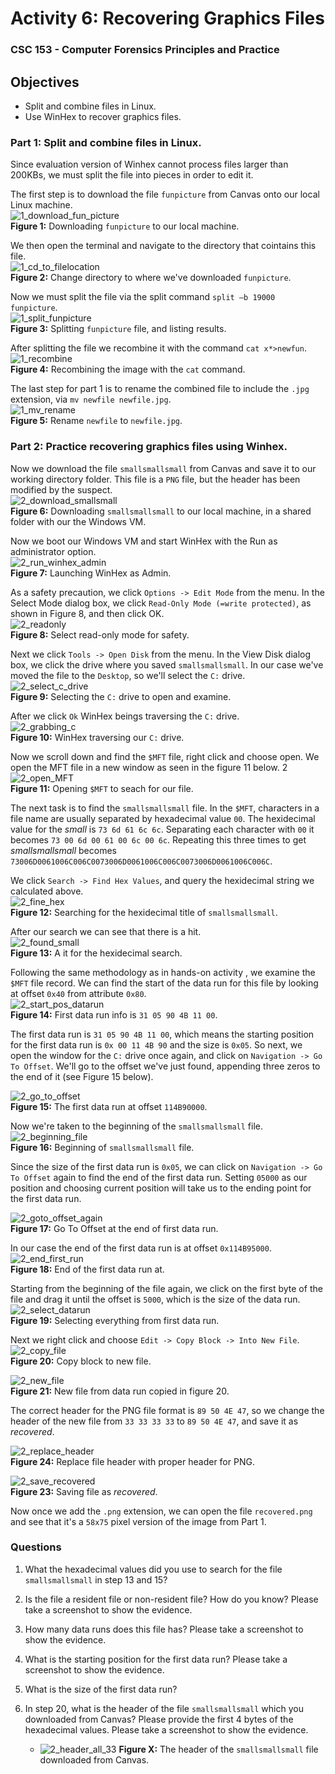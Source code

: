 # Activity 6: Recovering Graphics Files  
### CSC 153 - Computer Forensics Principles and Practice  

## Objectives  
* Split and combine files in Linux.
* Use WinHex to recover graphics files.


### Part 1: Split and combine files in Linux.  
Since evaluation version of Winhex cannot process files larger than 200KBs, we must split the file into pieces in order to edit it.    

The first step is to download the file `funpicture` from Canvas onto our local Linux machine.    
![1_download_fun_picture](./images/1_download_fun_picture.png)    
**Figure 1:** Downloading `funpicture` to our local machine.  

We then open the terminal and navigate to the directory that cointains this file.    
![1_cd_to_filelocation](./images/1_cd_to_filelocation.png)  
**Figure 2:** Change directory to where we've downloaded `funpicture`.  

 Now we must split the file via the split command `split –b 19000 funpicture`.  
![1_split_funpicture](./images/1_split_funpicture.png)  
**Figure 3:** Splitting `funpicture` file, and listing results.  

After splitting the file we recombine it with the command `cat x*>newfun`.    
![1_recombine](./images/1_recombine.png)  
**Figure 4:** Recombining the image with the `cat` command.  

The last step for part 1 is to rename the combined file to include the `.jpg` extension, via `mv newfile newfile.jpg`.  
![1_mv_rename](./images/1_mv_rename.png)  
**Figure 5:** Rename `newfile` to `newfile.jpg`.  

  
### Part 2: Practice recovering graphics files using Winhex.  

Now we download the file `smallsmallsmall` from Canvas and save it to our working directory folder. This file is a `PNG` file, but the
header has been modified by the suspect.  
![2_download_smallsmall](./images/2_download_smallsmall.png)  
**Figure 6:** Downloading `smallsmallsmall` to our local machine, in a shared folder with our the Windows VM.  

Now we boot our Windows VM and start WinHex with the Run as administrator option.  
![2_run_winhex_admin](./images/2_run_winhex_admin.png)  
**Figure 7:** Launching WinHex as Admin. 


As a safety precaution, we click `Options -> Edit Mode` from the menu. In the Select Mode dialog box,  we click `Read-Only Mode (=write protected)`, as shown in Figure 8, and then click OK.  
![2_readonly](./images/2_readonly.png)    
**Figure 8:** Select read-only mode for safety.  


Next we click `Tools -> Open Disk` from the menu. In the View Disk dialog box, we click the drive where you saved `smallsmallsmall`. In our case we've moved the file to the `Desktop`, so we'll select the `C:` drive.  
![2_select_c_drive](./images/2_select_c_drive.png)  
**Figure 9:** Selecting the `C:` drive to open and examine.  

After we click `Ok` WinHex beings traversing the `C:` drive.  
![2_grabbing_c](./images/2_grabbing_c.png)  
**Figure 10:** WinHex traversing our `C:` drive.  


Now we scroll down and find the `$MFT` file, right click and choose open. We open the MFT file in a new window as seen in the figure 11 below.  2
![2_open_MFT](./images/2_open_MFT.png)  
**Figure 11:** Opening `$MFT` to seach for our file. 


The next task is to find the `smallsmallsmall` file. In the `$MFT`, characters in a file name are usually separated by hexadecimal value `00`. The hexidecimal value for the *small* is `73 6d 61 6c 6c`. Separating each character with `00` it becomes `73 00 6d 00 61 00 6c 00 6c`. Repeating this three times to get *smallsmallsmall* becomes `73006D0061006C006C0073006D0061006C006C0073006D0061006C006C`.  

We click `Search -> Find Hex Values`, and query the hexidecimal string we calculated above.  
![2_fine_hex](./images/2_fine_hex.png)  
**Figure 12:** Searching for the hexidecimal title of `smallsmallsmall`.  

After our search we can see that there is a hit.  
![2_found_small](./images/2_found_small.png)  
**Figure 13:** A it for the hexidecimal search.  

Following the same methodology as in hands-on activity , we examine the `$MFT` file record. We can find the start of the data run for this file by looking at offset `0x40` from attribute `0x80`.  
![2_start_pos_datarun](./images/2_start_pos_datarun.png)  
**Figure 14:** First data run info is `31 05 90 4B 11 00`.  

The first data run is `31 05 90 4B 11 00`, which means the starting position for the first data run is `0x 00 11 4B 90` and the size is `0x05`. So next, we open the window for the `C:` drive once again, and click on `Navigation -> Go To Offset`. We'll go to the offset we've just found, appending three zeros to the end of it (see Figure 15 below).  

![2_go_to_offset](./images/2_go_to_offset.png)  
**Figure 15:** The first data run at offset `114B90000`.  

Now we're taken to the beginning of the `smallsmallsmall` file.  
![2_beginning_file](./images/2_beginning_file.png)  
**Figure 16:** Beginning of `smallsmallsmall` file.  

Since the size of the first data run is `0x05`, we can click on `Navigation -> Go To Offset` again to find the end of the first data run. Setting `05000` as our position and choosing current position will take us to the ending point for the first data run.  

![2_goto_offset_again](./images/2_goto_offset_again.png)  
**Figure 17:** Go To Offset at the end of first data run.  

In our case the end of the first data run is at offset  `0x114B95000`.  
![2_end_first_run](./images/2_end_first_run.png)  
**Figure 18:** End of the first data run at.  


Starting from the beginning of the file again, we click on the first byte of the file and drag it until the offset is `5000`, which is the size of the data run.  
![2_select_datarun](./images/2_select_datarun.png)  
**Figure 19:** Selecting everything from first data run.  


Next we right click and choose `Edit -> Copy Block -> Into New File`.  
![2_copy_file](./images/2_copy_file.png)  
**Figure 20:** Copy block to new file.

![2_new_file](./images/2_new_file.png)  
**Figure 21:** New file from data run copied in figure 20.


The correct header for the PNG file format is `89 50 4E 47`, so we change the header of the new file from `33 33 33 33` to `89 50 4E 47`, and save it as *recovered*.

![2_replace_header](./images/2_replace_header.png)  
**Figure 24:** Replace file header with proper header for PNG.  


![2_save_recovered](./images/2_save_recovered.png)  
**Figure 23:** Saving file as *recovered*.  


Now once we add the `.png` extension, we can open the file `recovered.png` and see that it's a `58x75` pixel version of the image from Part 1.

### Questions  

1. What the hexadecimal values did you use to search for the file `smallsmallsmall` in step 13 and 15?  

2. Is the file a resident file or non-resident file? How do you know? Please take a screenshot to show the evidence.  

3. How many data runs does this file has? Please take a screenshot to show the evidence.  

4. What is the starting position for the first data run? Please take a screenshot to show the evidence.  

5. What is the size of the first data run?  

6. In step 20, what is the header of the file `smallsmallsmall` which you downloaded from Canvas? Please provide the first 4 bytes of the hexadecimal values. Please take a screenshot to show the  evidence.  

	*  ![2_header_all_33](./images/2_header_all_33.png)
	   **Figure X:** The header of the `smallsmallsmall` file downloaded from Canvas.



